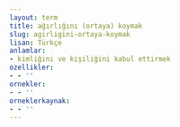 ```yaml
---
layout: term
title: ağırlığını (ortaya) koymak
slug: agirligini-ortaya-koymak
lisan: Türkçe
anlamlar:
- kimliğini ve kişiliğini kabul ettirmek
ozellikler:
- - ''
ornekler:
- - ''
orneklerkaynak:
- - ''
---
```

